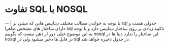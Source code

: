 # تفاوت SQL با NOSQL
-- | با توجه به خواندن مطالب مختلف دیتابیس هایی که مبتنی بر sql جدولی هست و دارای ساختار های مشخص ظاهرا sql تاکیید زیادی بر روی ساختار دیتابیس دارد و با توجه به این موضوع خیلی دور از ذهن نیست که بگوییم nosql این ساختار را ندارد دیتا ها در nosql در فایل ها ذخیر میشود ولی در sql در جدول ذخیره خواهد شد.


